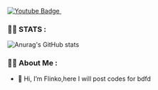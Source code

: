 

<a href="https://youtube.com/channel/UC6wxUUCcg25HadmXsjgeklg"> <img src="https://img.shields.io/badge/YouTube-red?style=for-the-badge&logo=youtube&logoColor=white" alt="Youtube Badge"/> </a>
<img src="https://komarev.com/ghpvc/?username=vflinko&style=flat-square&color=blue" alt=""/>
### :woman_technologist: STATS :
![Anurag's GitHub stats](https://github-readme-stats.vercel.app/api?username=vflinko&show_icons=true&theme=radical)

### :woman_technologist: About Me :
- 👋 Hi, I’m Flinko,here I will post codes for bdfd

<!---
vflinko/vflinko is a ✨ special ✨ repository because its `README.md` 
--->
